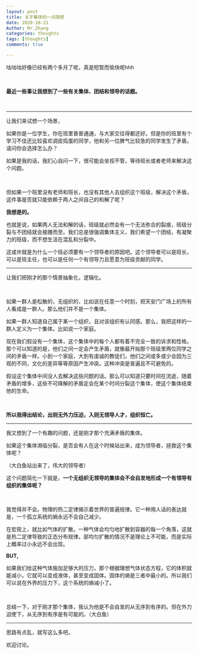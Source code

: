 ```yaml
---
layout: post
title: 关于集体的一点随想
date: 2020-10-21
Author: Mr.Zhang
categories: thoughts
tags: [thoughts]
comments: true

---
```




咕咕咕好像已经有两个多月了呢，真是短暂而愉快呢hhh

<br>

**最近一些事让我想到了一些有关集体、团结和领导的话题。**

<br>

---

让我们来试想一个场景，

如果你是一位学生，你在班里普普通通，与大家交往得都还好。但是你的班里有个学习不佳还比较喜欢调皮捣蛋的同学，他和另一位脾气比较急的同学发生了矛盾，请问你会选择怎么办？

如果是我的话，我扪心自问一下，很可能会坐视不管，等待班长或者老师来解决这个问题。

<br>

但如果一个班里没有老师和班长，也没有其他人去组织这个班级，解决这个矛盾，这件事是否就只能依赖于两人之间自己的和解了呢？

**我想是的。**

也就是说，如果两人无法和解的话，班级就必然会有一个无法弥合的裂痕，班级分裂与不团结就会接踵而至。我们总是很强调集体主义，我们希望一个团结，有凝聚力的班级，而不想生活在混乱和分裂中。

这或许就是为什么一个班必须要有一个领导者的原因吧。这个领导者可以是班长，可以是班主任，也可以是任何一个有领导力且愿意为班级贡献的同学。

---

让我们把刚才的那个情景抽象化，逻辑化。

<br>

如果一群人是松散的，无组织的，比如说在任意一个时刻，把天安门广场上的所有人看成是一群人。那么他们并不是一个集体。

如果一群人知道自己属于某一个组织，且对该组织有认同感。那么，我把这样的一群人定义为一个集体。比如说一个家庭。

现在我们假设有一个集体，这个集体中的每个人都有着不完全一致的诉求和性格。那个可以知道的是，他们之间一定会产生矛盾，就像最开始那个班级里两位同学之间的矛盾一样。小到一个家庭，大到有虔诚的教徒们，他们之间或多或少会因为三观的不同，文化的差异等等原因产生冲突。这种冲突是普遍且不可避免的。

假设这个集体中间没人去解决这些问题的话。那么可以知道只要时间在流逝，随着矛盾的增多，这些不可降解的矛盾定会在某个时间分裂这个集体，使这个集体结束他的生命。

<br>

**所以我得出结论，出则无外力压迫，入则无领导人才，组织恒亡。**

---

我又想到了一个有趣的问题，还是刚才那个充满矛盾的集体。

如果这个集体濒临分裂，是否会有人在这个时候站出来，成为领导者，拯救这个集体呢？

（大白鱼站出来了，伟大的领导者）

这个问题简化一下就是，**一个无组织无领导的集体会不会自发地形成一个有领导有组织的集体呢？**

<br>

我觉得并不会。物理的热二定律揭示着世界的普遍规律。它一种用人话的表达就是，一个孤立系统的熵永远不会自己减少。

在宏观上，就比如气体的扩散。一种气体会均匀地扩散到容器的每一个角落，这就是热二定律导致的正态分布规律。部均匀扩散的情况不是理论上不可能，而是实际上概率过小永远不会出现。

**BUT,**

如果我们给这种气体施加足够大的压力，那个根据理想气体状态方程，它的体积就能减小，它就可以变成液体，甚至变成固体。固体的熵是三者中最小的。所以我们可以说在外界的压力下，这个系统的熵减小了。

<br>

总结一下，对于刚才那个集体，我认为他是不会自发的从无序到有序的。但在外力迫使下，从无序到有序是有可能的。（大白鱼）

---

思路有点乱，就写这么多吧。

欢迎讨论。





